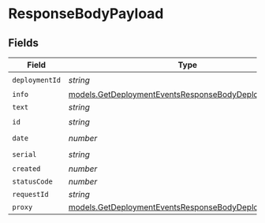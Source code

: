 # ResponseBodyPayload


## Fields

| Field                                                                                                                  | Type                                                                                                                   | Required                                                                                                               | Description                                                                                                            |
| ---------------------------------------------------------------------------------------------------------------------- | ---------------------------------------------------------------------------------------------------------------------- | ---------------------------------------------------------------------------------------------------------------------- | ---------------------------------------------------------------------------------------------------------------------- |
| `deploymentId`                                                                                                         | *string*                                                                                                               | :heavy_check_mark:                                                                                                     | N/A                                                                                                                    |
| `info`                                                                                                                 | [models.GetDeploymentEventsResponseBodyDeploymentsInfo](../models/getdeploymenteventsresponsebodydeploymentsinfo.md)   | :heavy_minus_sign:                                                                                                     | N/A                                                                                                                    |
| `text`                                                                                                                 | *string*                                                                                                               | :heavy_minus_sign:                                                                                                     | N/A                                                                                                                    |
| `id`                                                                                                                   | *string*                                                                                                               | :heavy_check_mark:                                                                                                     | N/A                                                                                                                    |
| `date`                                                                                                                 | *number*                                                                                                               | :heavy_check_mark:                                                                                                     | N/A                                                                                                                    |
| `serial`                                                                                                               | *string*                                                                                                               | :heavy_check_mark:                                                                                                     | N/A                                                                                                                    |
| `created`                                                                                                              | *number*                                                                                                               | :heavy_minus_sign:                                                                                                     | N/A                                                                                                                    |
| `statusCode`                                                                                                           | *number*                                                                                                               | :heavy_minus_sign:                                                                                                     | N/A                                                                                                                    |
| `requestId`                                                                                                            | *string*                                                                                                               | :heavy_minus_sign:                                                                                                     | N/A                                                                                                                    |
| `proxy`                                                                                                                | [models.GetDeploymentEventsResponseBodyDeploymentsProxy](../models/getdeploymenteventsresponsebodydeploymentsproxy.md) | :heavy_minus_sign:                                                                                                     | N/A                                                                                                                    |